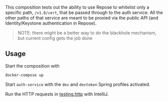 This composition tests out the ability to use Repose to whitelist only a specific path, `/v1.0/cert`, that be passed through to the auth service. All the other paths of that service are meant to be proxied via the public API (and Identity/Keystone authentication in Repose).

> NOTE: there might be a better way to do the blackhole mechanism, but current config gets the job done

## Usage

Start the composition with

    docker-compose up
    
Start `auth-service` with the `dev` and `devtoken` Spring profiles activated.

Run the HTTP requests in [testing.http](testing.http) with IntelliJ.